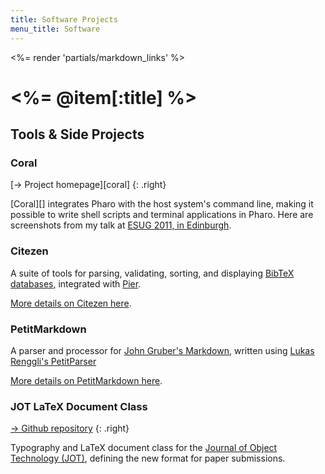 ```yaml
---
title: Software Projects
menu_title: Software
---
```

<%= render 'partials/markdown_links' %>

# <%= @item[:title] %>


## Tools & Side Projects

### Coral

[&rarr; Project homepage][coral]
{: .right}

[Coral][] integrates Pharo with the host system's command line, making it possible to write shell scripts and terminal applications in Pharo.
Here are screenshots from my talk at [ESUG 2011, in Edinburgh][esug2011].

<div width="100%">
  <script async class="speakerdeck-embed" data-id="4e8ada8fb8aebc005000792a" data-ratio="1.2962025316455696" src="//speakerdeck.com/assets/embed.js"></script>
</div>

[esug2011]: http://www.esug.org/wiki/pier/Conferences/2011


### Citezen
A suite of tools for parsing, validating, sorting, and displaying [BibTeX databases][bibtex], integrated with [Pier][].

[More details on Citezen here](./citezen.html).

[bibtex]: http://www.bibtex.org
[pier]: http://www.piercms.com


### PetitMarkdown
A parser and processor for [John Gruber's Markdown][markdown], written using [Lukas Renggli's PetitParser][petitparser]

[More details on PetitMarkdown here](./petitmarkdown.html).

[markdown]: http://daringfireball.net/projects/markdown/
[petitparser]: http://scg.unibe.ch/research/helvetia/petitparser


### JOT LaTeX Document Class

[&rarr; Github repository](https://github.com/jotfm/jot)
{: .right}

Typography and LaTeX document class for the [Journal of Object Technology (JOT)][jot], defining the new format for paper submissions.

[jot]: http://www.jot.fm
